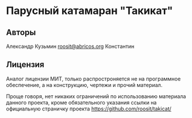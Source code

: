 # Парусный катамаран "Такикат"


## Авторы

Александр Кузьмин <roosit@abricos.org>
Константин

## Лицензия

Аналог лицензии МИТ, только распростроняется не на программное обеспечение, а на конструкцию, чертежи и прочий материал.

Проще говоря, нет никаких ограничений по использованию материала данного 
проекта, кроме обязательного указания ссылки на официальную страничку проекта https://github.com/roosit/takicat/